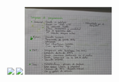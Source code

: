 <img src="./apuntes-pag1.jpg" width="200">
<img src="./apuntes-pag2.jpg" width="200">
<img src="./apuntes-pag3.jpg" width="200">